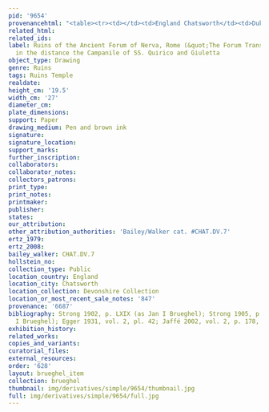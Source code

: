 ```yaml
---
pid: '9654'
provenancehtml: "<table><tr><td></td><td>England Chatsworth</td><td>Dukes of Devonshire</td></tr></table>"
related_html:
related_ids:
label: Ruins of the Ancient Forum of Nerva, Rome (&quot;The Forum Transiterius&quot;),
  in the distance the Campanile of SS. Quirico and Giuletta
object_type: Drawing
genre: Ruins
tags: Ruins Temple
realdate:
height_cm: '19.5'
width_cm: '27'
diameter_cm:
plate_dimensions:
support: Paper
drawing_medium: Pen and brown ink
signature:
signature_location:
support_marks:
further_inscription:
collaborators:
collaborator_notes:
collectors_patrons:
print_type:
print_notes:
printmaker:
publisher:
states:
our_attribution:
other_attribution_authorities: 'Bailey/Walker cat. #CHAT.DV.7'
ertz_1979:
ertz_2008:
bailey_walker: CHAT.DV.7
hollstein_no:
collection_type: Public
location_country: England
location_city: Chatsworth
location_collection: Devonshire Collection
location_or_most_recent_sale_notes: '847'
provenance: '6687'
bibliography: Strong 1902, p. LXIX (as Jan I Brueghel); Strong 1905, p. 134 (as Jan
  I Brueghel); Egger 1931, vol. 2, pl. 42; Jaffé 2002, vol. 2, p. 178, nr. 1167
exhibition_history:
related_works:
copies_and_variants:
curatorial_files:
external_resources:
order: '628'
layout: brueghel_item
collection: brueghel
thumbnail: img/derivatives/simple/9654/thumbnail.jpg
full: img/derivatives/simple/9654/full.jpg
---
```

